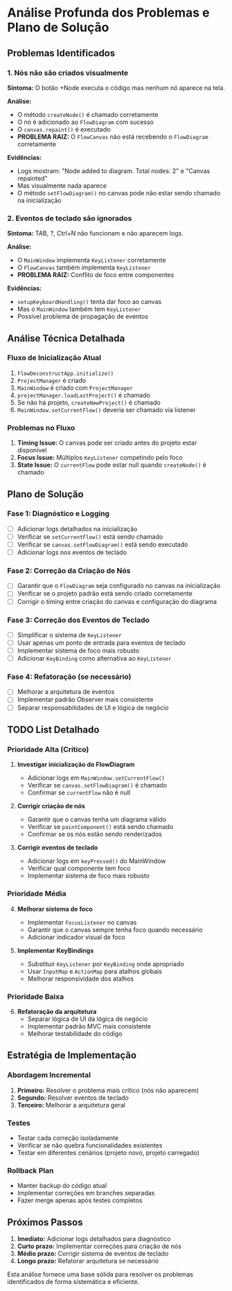# Análise Profunda dos Problemas e Plano de Solução

## Problemas Identificados

### 1. Nós não são criados visualmente
**Sintoma:** O botão +Node executa o código mas nenhum nó aparece na tela.

**Análise:**
- O método `createNode()` é chamado corretamente
- O nó é adicionado ao `FlowDiagram` com sucesso
- O `canvas.repaint()` é executado
- **PROBLEMA RAIZ:** O `FlowCanvas` não está recebendo o `FlowDiagram` corretamente

**Evidências:**
- Logs mostram: "Node added to diagram. Total nodes: 2" e "Canvas repainted"
- Mas visualmente nada aparece
- O método `setFlowDiagram()` no canvas pode não estar sendo chamado na inicialização

### 2. Eventos de teclado são ignorados
**Sintoma:** TAB, ?, Ctrl+N não funcionam e não aparecem logs.

**Análise:**
- O `MainWindow` implementa `KeyListener` corretamente
- O `FlowCanvas` também implementa `KeyListener`
- **PROBLEMA RAIZ:** Conflito de foco entre componentes

**Evidências:**
- `setupKeyboardHandling()` tenta dar foco ao canvas
- Mas o `MainWindow` também tem `KeyListener`
- Possível problema de propagação de eventos

## Análise Técnica Detalhada

### Fluxo de Inicialização Atual
1. `FlowDeconstructApp.initialize()`
2. `ProjectManager` é criado
3. `MainWindow` é criado com `ProjectManager`
4. `projectManager.loadLastProject()` é chamado
5. Se não há projeto, `createNewProject()` é chamado
6. `MainWindow.setCurrentFlow()` deveria ser chamado via listener

### Problemas no Fluxo
1. **Timing Issue:** O canvas pode ser criado antes do projeto estar disponível
2. **Focus Issue:** Múltiplos `KeyListener` competindo pelo foco
3. **State Issue:** O `currentFlow` pode estar null quando `createNode()` é chamado

## Plano de Solução

### Fase 1: Diagnóstico e Logging
- [ ] Adicionar logs detalhados na inicialização
- [ ] Verificar se `setCurrentFlow()` está sendo chamado
- [ ] Verificar se `canvas.setFlowDiagram()` está sendo executado
- [ ] Adicionar logs nos eventos de teclado

### Fase 2: Correção da Criação de Nós
- [ ] Garantir que o `FlowDiagram` seja configurado no canvas na inicialização
- [ ] Verificar se o projeto padrão está sendo criado corretamente
- [ ] Corrigir o timing entre criação do canvas e configuração do diagrama

### Fase 3: Correção dos Eventos de Teclado
- [ ] Simplificar o sistema de `KeyListener`
- [ ] Usar apenas um ponto de entrada para eventos de teclado
- [ ] Implementar sistema de foco mais robusto
- [ ] Adicionar `KeyBinding` como alternativa ao `KeyListener`

### Fase 4: Refatoração (se necessário)
- [ ] Melhorar a arquitetura de eventos
- [ ] Implementar padrão Observer mais consistente
- [ ] Separar responsabilidades de UI e lógica de negócio

## TODO List Detalhado

### Prioridade Alta (Crítico)
1. **Investigar inicialização do FlowDiagram**
   - Adicionar logs em `MainWindow.setCurrentFlow()`
   - Verificar se `canvas.setFlowDiagram()` é chamado
   - Confirmar se `currentFlow` não é null

2. **Corrigir criação de nós**
   - Garantir que o canvas tenha um diagrama válido
   - Verificar se `paintComponent()` está sendo chamado
   - Confirmar se os nós estão sendo renderizados

3. **Corrigir eventos de teclado**
   - Adicionar logs em `keyPressed()` do MainWindow
   - Verificar qual componente tem foco
   - Implementar sistema de foco mais robusto

### Prioridade Média
4. **Melhorar sistema de foco**
   - Implementar `FocusListener` no canvas
   - Garantir que o canvas sempre tenha foco quando necessário
   - Adicionar indicador visual de foco

5. **Implementar KeyBindings**
   - Substituir `KeyListener` por `KeyBinding` onde apropriado
   - Usar `InputMap` e `ActionMap` para atalhos globais
   - Melhorar responsividade dos atalhos

### Prioridade Baixa
6. **Refatoração da arquitetura**
   - Separar lógica de UI da lógica de negócio
   - Implementar padrão MVC mais consistente
   - Melhorar testabilidade do código

## Estratégia de Implementação

### Abordagem Incremental
1. **Primeiro:** Resolver o problema mais crítico (nós não aparecem)
2. **Segundo:** Resolver eventos de teclado
3. **Terceiro:** Melhorar a arquitetura geral

### Testes
- Testar cada correção isoladamente
- Verificar se não quebra funcionalidades existentes
- Testar em diferentes cenários (projeto novo, projeto carregado)

### Rollback Plan
- Manter backup do código atual
- Implementar correções em branches separadas
- Fazer merge apenas após testes completos

## Próximos Passos

1. **Imediato:** Adicionar logs detalhados para diagnóstico
2. **Curto prazo:** Implementar correções para criação de nós
3. **Médio prazo:** Corrigir sistema de eventos de teclado
4. **Longo prazo:** Refatorar arquitetura se necessário

Esta análise fornece uma base sólida para resolver os problemas identificados de forma sistemática e eficiente.